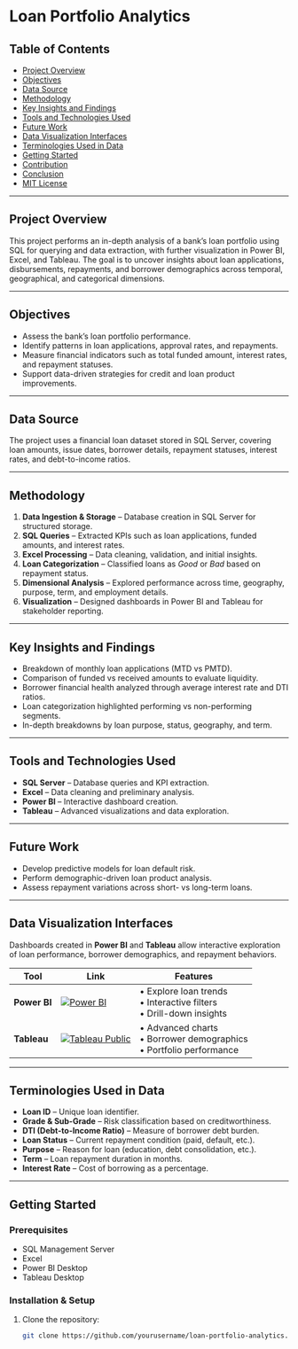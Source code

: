 # Loan Portfolio Analytics  

## Table of Contents
- [Project Overview](#project-overview)  
- [Objectives](#objectives)  
- [Data Source](#data-source)  
- [Methodology](#methodology)  
- [Key Insights and Findings](#key-insights-and-findings)  
- [Tools and Technologies Used](#tools-and-technologies-used)  
- [Future Work](#future-work)  
- [Data Visualization Interfaces](#data-visualization-interfaces)  
- [Terminologies Used in Data](#terminologies-used-in-data)  
- [Getting Started](#getting-started)  
- [Contribution](#contribution)  
- [Conclusion](#conclusion)  
- [MIT License](#mit-license)  

---

## Project Overview
This project performs an in-depth analysis of a bank’s loan portfolio using SQL for querying and data extraction, with further visualization in Power BI, Excel, and Tableau. The goal is to uncover insights about loan applications, disbursements, repayments, and borrower demographics across temporal, geographical, and categorical dimensions.  

---

## Objectives
- Assess the bank’s loan portfolio performance.  
- Identify patterns in loan applications, approval rates, and repayments.  
- Measure financial indicators such as total funded amount, interest rates, and repayment statuses.  
- Support data-driven strategies for credit and loan product improvements.  

---

## Data Source
The project uses a financial loan dataset stored in SQL Server, covering loan amounts, issue dates, borrower details, repayment statuses, interest rates, and debt-to-income ratios.  

---

## Methodology
1. **Data Ingestion & Storage** – Database creation in SQL Server for structured storage.  
2. **SQL Queries** – Extracted KPIs such as loan applications, funded amounts, and interest rates.  
3. **Excel Processing** – Data cleaning, validation, and initial insights.  
4. **Loan Categorization** – Classified loans as *Good* or *Bad* based on repayment status.  
5. **Dimensional Analysis** – Explored performance across time, geography, purpose, term, and employment details.  
6. **Visualization** – Designed dashboards in Power BI and Tableau for stakeholder reporting.  

---

## Key Insights and Findings
- Breakdown of monthly loan applications (MTD vs PMTD).  
- Comparison of funded vs received amounts to evaluate liquidity.  
- Borrower financial health analyzed through average interest rate and DTI ratios.  
- Loan categorization highlighted performing vs non-performing segments.  
- In-depth breakdowns by loan purpose, status, geography, and term.  

---

## Tools and Technologies Used
- **SQL Server** – Database queries and KPI extraction.  
- **Excel** – Data cleaning and preliminary analysis.  
- **Power BI** – Interactive dashboard creation.  
- **Tableau** – Advanced visualizations and data exploration.  

---

## Future Work
- Develop predictive models for loan default risk.  
- Perform demographic-driven loan product analysis.  
- Assess repayment variations across short- vs long-term loans.  

---

## Data Visualization Interfaces
Dashboards created in **Power BI** and **Tableau** allow interactive exploration of loan performance, borrower demographics, and repayment behaviors.  

| Tool        | Link | Features |
|-------------|------|----------|
| **Power BI** | [![Power BI](https://img.shields.io/badge/Power%20BI-Open%20Dashboard-gold?logo=powerbi)](https://app.powerbi.com/) | • Explore loan trends <br> • Interactive filters <br> • Drill-down insights |
| **Tableau** | [![Tableau Public](https://img.shields.io/badge/Tableau-Open%20Viz-%23003366?logo=tableau)](https://public.tableau.com/) | • Advanced charts <br> • Borrower demographics <br> • Portfolio performance |

---

## Terminologies Used in Data
- **Loan ID** – Unique loan identifier.  
- **Grade & Sub-Grade** – Risk classification based on creditworthiness.  
- **DTI (Debt-to-Income Ratio)** – Measure of borrower debt burden.  
- **Loan Status** – Current repayment condition (paid, default, etc.).  
- **Purpose** – Reason for loan (education, debt consolidation, etc.).  
- **Term** – Loan repayment duration in months.  
- **Interest Rate** – Cost of borrowing as a percentage.  

---

## Getting Started

### Prerequisites
- SQL Management Server  
- Excel  
- Power BI Desktop  
- Tableau Desktop  

### Installation & Setup
1. Clone the repository:  
   ```bash
   git clone https://github.com/yourusername/loan-portfolio-analytics.git
